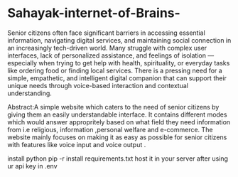 # Sahayak-internet-of-Brains-
Senior citizens often face significant barriers in accessing essential information, navigating digital services, and maintaining social connection in an increasingly tech-driven world.
 Many struggle with complex user interfaces, lack of personalized assistance, and feelings of isolation — especially when trying to get help with health, spirituality, or everyday tasks like ordering food or finding local services.
 There is a pressing need for a simple, empathetic, and intelligent digital companion that can support their unique needs through voice-based interaction and contextual understanding.

 Abstract:A simple website which caters to the need of senior citizens by giving them an easily understandable interface. It contains different modes which would answer appropritely based on what field they need information from i.e religious, information ,personal welfare and e-commerce.
The website mainly focuses on making it as easy as possible for senior citizens with features like voice input and voice output .

install python 
pip -r install requirements.txt
host it in your server after using ur api key in .env
